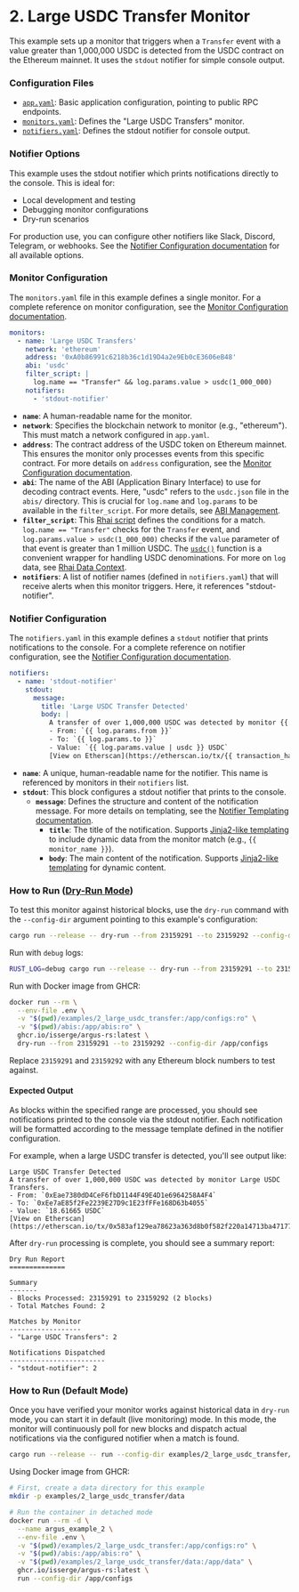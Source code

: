 # 2. Large USDC Transfer Monitor

This example sets up a monitor that triggers when a `Transfer` event with a
value greater than 1,000,000 USDC is detected from the USDC contract on the
Ethereum mainnet. It uses the `stdout` notifier for simple console output.

### Configuration Files

- [`app.yaml`](../../docs/src/user_guide/config_app.md): Basic application configuration, pointing to public RPC endpoints.
- [`monitors.yaml`](../../docs/src/user_guide/config_monitors.md): Defines the "Large USDC Transfers" monitor.
- [`notifiers.yaml`](../../docs/src/user_guide/config_notifiers.md): Defines the stdout notifier for console output.

### Notifier Options

This example uses the stdout notifier which prints notifications directly to the console. This is ideal for:
- Local development and testing
- Debugging monitor configurations
- Dry-run scenarios

For production use, you can configure other notifiers like Slack, Discord, Telegram, or webhooks. See the [Notifier Configuration documentation](../../docs/src/user_guide/notifiers_yaml.md) for all available options.

### Monitor Configuration

The `monitors.yaml` file in this example defines a single monitor. For a complete reference on monitor configuration, see the [Monitor Configuration documentation](../../docs/src/user_guide/config_monitors.md).

```yaml
monitors:
  - name: 'Large USDC Transfers'
    network: 'ethereum'
    address: '0xA0b86991c6218b36c1d19D4a2e9Eb0cE3606eB48'
    abi: 'usdc'
    filter_script: |
      log.name == "Transfer" && log.params.value > usdc(1_000_000)
    notifiers:
      - 'stdout-notifier'
```

- **`name`**: A human-readable name for the monitor.
- **`network`**: Specifies the blockchain network to monitor (e.g., "ethereum").
  This must match a network configured in `app.yaml`.
- **`address`**: The contract address of the USDC token on Ethereum mainnet.
  This ensures the monitor only processes events from this specific contract. For more details on `address` configuration, see the [Monitor Configuration documentation](../../docs/src/user_guide/config_monitors.md#monitor-fields).
- **`abi`**: The name of the ABI (Application Binary Interface) to use for
  decoding contract events. Here, "usdc" refers to the `usdc.json` file in the
  `abis/` directory. This is crucial for `log.name` and `log.params` to be
  available in the `filter_script`. For more details, see [ABI Management](../../docs/src/user_guide/config_abis.md).
- **`filter_script`**: This [Rhai script](../../docs/src/user_guide/rhai_scripts.md) defines the conditions for a match.
  `log.name == "Transfer"` checks for the `Transfer` event, and
  `log.params.value > usdc(1_000_000)` checks if the `value` parameter of that
  event is greater than 1 million USDC. The [`usdc()`](../../docs/src/user_guide/rhai_helpers.md#usdcvalue) function is a convenient
  wrapper for handling USDC denominations. For more on `log` data, see [Rhai Data Context](../../docs/src/user_guide/rhai_context.md#the-log-object-decoded-event-log).
- **`notifiers`**: A list of notifier names (defined in `notifiers.yaml`) that
  will receive alerts when this monitor triggers. Here, it references "stdout-notifier".

### Notifier Configuration

The `notifiers.yaml` in this example defines a `stdout` notifier that prints notifications to the console. For a complete reference on notifier configuration, see the [Notifier Configuration documentation](../../docs/src/user_guide/notifiers_yaml.md).

```yaml
notifiers:
  - name: 'stdout-notifier'
    stdout:
      message:
        title: 'Large USDC Transfer Detected'
        body: |
          A transfer of over 1,000,000 USDC was detected by monitor {{ monitor_name }}.
          - From: `{{ log.params.from }}`
          - To: `{{ log.params.to }}`
          - Value: `{{ log.params.value | usdc }} USDC`
          [View on Etherscan](https://etherscan.io/tx/{{ transaction_hash }})
```

- **`name`**: A unique, human-readable name for the notifier. This name is
  referenced by monitors in their `notifiers` list.
- **`stdout`**: This block configures a stdout notifier that prints to the console.
  - **`message`**: Defines the structure and content of the notification
    message. For more details on templating, see the [Notifier Templating documentation](../../docs/src/user_guide/notifier_templating.md).
    - **`title`**: The title of the notification. Supports
      [Jinja2-like templating](https://docs.rs/minijinja/latest/minijinja/) to
      include dynamic data from the monitor match (e.g., `{{ monitor_name }}`).
    - **`body`**: The main content of the notification. Supports
      [Jinja2-like templating](https://docs.rs/minijinja/latest/minijinja/) for
      dynamic content.

### How to Run ([Dry-Run Mode](../../docs/src/operations/cli.md#dry-run-mode))

To test this monitor against historical blocks, use the `dry-run` command with
the `--config-dir` argument pointing to this example's configuration:

```bash
cargo run --release -- dry-run --from 23159291 --to 23159292 --config-dir examples/2_large_usdc_transfer/
```

Run with `debug` logs:

```bash
RUST_LOG=debug cargo run --release -- dry-run --from 23159291 --to 23159292 --config-dir examples/2_large_usdc_transfer/
```

Run with Docker image from GHCR:

```bash
docker run --rm \
  --env-file .env \
  -v "$(pwd)/examples/2_large_usdc_transfer:/app/configs:ro" \
  -v "$(pwd)/abis:/app/abis:ro" \
  ghcr.io/isserge/argus-rs:latest \
  dry-run --from 23159291 --to 23159292 --config-dir /app/configs
```

Replace `23159291` and `23159292` with any Ethereum block numbers to test
against.

#### Expected Output

As blocks within the specified range are processed, you should see notifications
printed to the console via the stdout notifier. Each notification will be
formatted according to the message template defined in the notifier configuration.

For example, when a large USDC transfer is detected, you'll see output like:
```
Large USDC Transfer Detected
A transfer of over 1,000,000 USDC was detected by monitor Large USDC Transfers.
- From: `0xEae7380dD4CeF6fbD1144F49E4D1e6964258A4F4`
- To: `0xEe7aE85f2Fe2239E27D9c1E23fFFe168D63b4055`
- Value: `18.61665 USDC`
[View on Etherscan](https://etherscan.io/tx/0x583af129ea78623a363d8b0f582f220a14713ba4717771e30ec4408239991d0f)
```

After `dry-run` processing is complete, you should see a summary report:

```
Dry Run Report
==============

Summary
-------
- Blocks Processed: 23159291 to 23159292 (2 blocks)
- Total Matches Found: 2

Matches by Monitor
------------------
- "Large USDC Transfers": 2

Notifications Dispatched
------------------------
- "stdout-notifier": 2
```

### How to Run (Default Mode)

Once you have verified your monitor works against historical data in `dry-run`
mode, you can start it in default (live monitoring) mode. In this mode, the
monitor will continuously poll for new blocks and dispatch actual notifications
via the configured notifier when a match is found.

```bash
cargo run --release -- run --config-dir examples/2_large_usdc_transfer/
```

Using Docker image from GHCR:

```bash
# First, create a data directory for this example
mkdir -p examples/2_large_usdc_transfer/data

# Run the container in detached mode
docker run --rm -d \
  --name argus_example_2 \
  --env-file .env \
  -v "$(pwd)/examples/2_large_usdc_transfer:/app/configs:ro" \
  -v "$(pwd)/abis:/app/abis:ro" \
  -v "$(pwd)/examples/2_large_usdc_transfer/data:/app/data" \
  ghcr.io/isserge/argus-rs:latest \
  run --config-dir /app/configs
```


